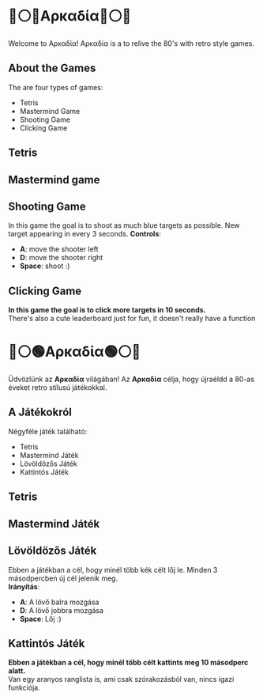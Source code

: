# 🔴⚪🔵Αρκαδία🔵⚪🔴

Welcome to Αρκαδία!
Αρκαδία is a to relive the 80's with retro style games.

## About the Games

The are four types of games: 

- Tetris
- Mastermind Game
- Shooting Game
- Clicking Game

## Tetris




## Mastermind game


## Shooting Game
In this game the goal is to shoot as much blue targets as possible. New target appearing in every 3 seconds.
**Controls**:
- **A**: move the shooter left
- **D**: move the shooter right
- **Space**: shoot :)

## Clicking Game
**In this game the goal is to click more targets in 10 seconds.**  
There's also a cute leaderboard just for fun, it doesn't really have a function



# 🔴⚪🟢Αρκαδία🟢⚪🔴

Üdvözlünk az **Αρκαδία** világában!
Az **Αρκαδία** célja, hogy újraéldd a 80-as éveket retro stílusú játékokkal.

## A Játékokról

Négyféle játék található:

- Tetris
- Mastermind Játék
- Lövöldözős Játék
- Kattintós Játék

## Tetris

## Mastermind Játék

## Lövöldözős Játék
Ebben a játékban a cél, hogy minél több kék célt lőj le. Minden 3 másodpercben új cél jelenik meg.  
**Irányítás**:
- **A**: A lövő balra mozgása  
- **D**: A lövő jobbra mozgása  
- **Space**: Lőj :)

## Kattintós Játék
**Ebben a játékban a cél, hogy minél több célt kattints meg 10 másodperc alatt.**  
Van egy aranyos ranglista is, ami csak szórakozásból van, nincs igazi funkciója.


